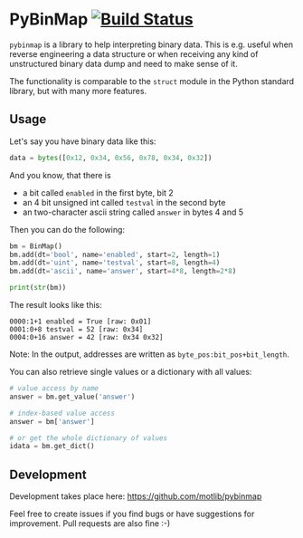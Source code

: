 # PyBinMap [![Build Status](https://travis-ci.org/motlib/pybinmap.svg?branch=master)](https://travis-ci.org/motlib/pybinmap)

`pybinmap` is a library to help interpreting binary data. This is e.g. useful
when reverse engineering a data structure or when receiving any kind of
unstructured binary data dump and need to make sense of it. 

The functionality is comparable to the `struct` module in the Python standard
library, but with many more features. 


## Usage

Let's say you have binary data like this:

```python
data = bytes([0x12, 0x34, 0x56, 0x78, 0x34, 0x32])
```

And you know, that there is 

* a bit called `enabled` in the first byte, bit 2
* an 4 bit unsigned int called `testval` in the second byte
* an two-character ascii string called `answer` in bytes 4 and 5

Then you can do the following:

```python
bm = BinMap()
bm.add(dt='bool', name='enabled', start=2, length=1)
bm.add(dt='uint', name='testval', start=8, length=4)
bm.add(dt='ascii', name='answer', start=4*8, length=2*8)

print(str(bm))
```

The result looks like this:

```text
0000:1+1 enabled = True [raw: 0x01]
0001:0+8 testval = 52 [raw: 0x34]
0004:0+16 answer = 42 [raw: 0x34 0x32]
```

Note: In the output, addresses are written as `byte_pos:bit_pos+bit_length`.

You can also retrieve single values or a dictionary with all values:

```python
# value access by name
answer = bm.get_value('answer')

# index-based value access
answer = bm['answer']

# or get the whole dictionary of values
idata = bm.get_dict()
```

## Development

Development takes place here: https://github.com/motlib/pybinmap

Feel free to create issues if you find bugs or have suggestions for
improvement. Pull requests are also fine :-)


